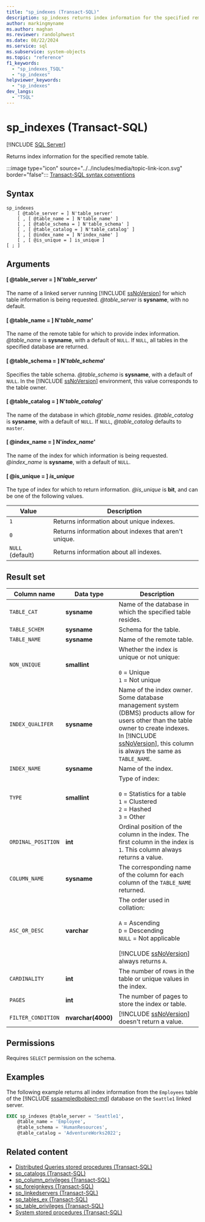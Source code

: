 ```yaml
---
title: "sp_indexes (Transact-SQL)"
description: sp_indexes returns index information for the specified remote table.
author: markingmyname
ms.author: maghan
ms.reviewer: randolphwest
ms.date: 08/22/2024
ms.service: sql
ms.subservice: system-objects
ms.topic: "reference"
f1_keywords:
  - "sp_indexes_TSQL"
  - "sp_indexes"
helpviewer_keywords:
  - "sp_indexes"
dev_langs:
  - "TSQL"
---
```

# sp_indexes (Transact-SQL)

[!INCLUDE [SQL Server](../../includes/applies-to-version/sqlserver.md)]

Returns index information for the specified remote table.

:::image type="icon" source="../../includes/media/topic-link-icon.svg" border="false"::: [Transact-SQL syntax conventions](../../t-sql/language-elements/transact-sql-syntax-conventions-transact-sql.md)

## Syntax

```syntaxsql
sp_indexes
    [ @table_server = ] N'table_server'
    [ , [ @table_name = ] N'table_name' ]
    [ , [ @table_schema = ] N'table_schema' ]
    [ , [ @table_catalog = ] N'table_catalog' ]
    [ , [ @index_name = ] N'index_name' ]
    [ , [ @is_unique = ] is_unique ]
[ ; ]
```

## Arguments

#### [ @table_server = ] N'*table_server*'

The name of a linked server running [!INCLUDE [ssNoVersion](../../includes/ssnoversion-md.md)] for which table information is being requested. *@table_server* is **sysname**, with no default.

#### [ @table_name = ] N'*table_name*'

The name of the remote table for which to provide index information. *@table_name* is **sysname**, with a default of `NULL`. If `NULL`, all tables in the specified database are returned.

#### [ @table_schema = ] N'*table_schema*'

Specifies the table schema. *@table_schema* is **sysname**, with a default of `NULL`. In the [!INCLUDE [ssNoVersion](../../includes/ssnoversion-md.md)] environment, this value corresponds to the table owner.

#### [ @table_catalog = ] N'*table_catalog*'

The name of the database in which *@table_name* resides. *@table_catalog* is **sysname**, with a default of `NULL`. If `NULL`, *@table_catalog* defaults to `master`.

#### [ @index_name = ] N'*index_name*'

The name of the index for which information is being requested. *@index_name* is **sysname**, with a default of `NULL`.

#### [ @is_unique = ] *is_unique*

The type of index for which to return information. *@is_unique* is **bit**, and can be one of the following values.

| Value | Description |
| --- | --- |
| `1` | Returns information about unique indexes. |
| `0` | Returns information about indexes that aren't unique. |
| `NULL` (default) | Returns information about all indexes. |

## Result set

| Column name | Data type | Description |
| --- | --- | --- |
| `TABLE_CAT` | **sysname** | Name of the database in which the specified table resides. |
| `TABLE_SCHEM` | **sysname** | Schema for the table. |
| `TABLE_NAME` | **sysname** | Name of the remote table. |
| `NON_UNIQUE` | **smallint** | Whether the index is unique or not unique:<br /><br />`0` = Unique<br />`1` = Not unique |
| `INDEX_QUALIFER` | **sysname** | Name of the index owner. Some database management system (DBMS) products allow for users other than the table owner to create indexes. In [!INCLUDE [ssNoVersion](../../includes/ssnoversion-md.md)], this column is always the same as `TABLE_NAME`. |
| `INDEX_NAME` | **sysname** | Name of the index. |
| `TYPE` | **smallint** | Type of index:<br /><br />`0` = Statistics for a table<br />`1` = Clustered<br />`2` = Hashed<br />`3` = Other |
| `ORDINAL_POSITION` | **int** | Ordinal position of the column in the index. The first column in the index is `1`. This column always returns a value. |
| `COLUMN_NAME` | **sysname** | The corresponding name of the column for each column of the `TABLE_NAME` returned. |
| `ASC_OR_DESC` | **varchar** | The order used in collation:<br /><br />`A` = Ascending<br />`D` = Descending<br />`NULL` = Not applicable<br /><br />[!INCLUDE [ssNoVersion](../../includes/ssnoversion-md.md)] always returns `A`. |
| `CARDINALITY` | **int** | The number of rows in the table or unique values in the index. |
| `PAGES` | **int** | The number of pages to store the index or table. |
| `FILTER_CONDITION` | **nvarchar(4000)** | [!INCLUDE [ssNoVersion](../../includes/ssnoversion-md.md)] doesn't return a value. |

## Permissions

Requires `SELECT` permission on the schema.

## Examples

The following example returns all index information from the `Employees` table of the [!INCLUDE [sssampledbobject-md](../../includes/sssampledbobject-md.md)] database on the `Seattle1` linked server.

```sql
EXEC sp_indexes @table_server = 'Seattle1',
    @table_name = 'Employee',
    @table_schema = 'HumanResources',
    @table_catalog = 'AdventureWorks2022';
```

## Related content

- [Distributed Queries stored procedures (Transact-SQL)](distributed-queries-stored-procedures-transact-sql.md)
- [sp_catalogs (Transact-SQL)](sp-catalogs-transact-sql.md)
- [sp_column_privileges (Transact-SQL)](sp-column-privileges-transact-sql.md)
- [sp_foreignkeys (Transact-SQL)](sp-foreignkeys-transact-sql.md)
- [sp_linkedservers (Transact-SQL)](sp-linkedservers-transact-sql.md)
- [sp_tables_ex (Transact-SQL)](sp-tables-ex-transact-sql.md)
- [sp_table_privileges (Transact-SQL)](sp-table-privileges-transact-sql.md)
- [System stored procedures (Transact-SQL)](system-stored-procedures-transact-sql.md)
